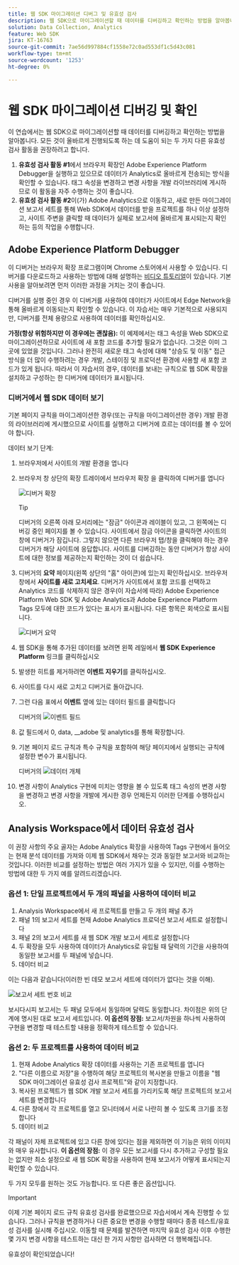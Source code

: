 ```yaml
---
title: 웹 SDK 마이그레이션 디버그 및 유효성 검사
description: 웹 SDK으로 마이그레이션할 때 데이터를 디버깅하고 확인하는 방법을 알아봅니다
solution: Data Collection, Analytics
feature: Web SDK
jira: KT-16763
source-git-commit: 7ae56d997884cf1558e72c0ad553df1c5d43c081
workflow-type: tm+mt
source-wordcount: '1253'
ht-degree: 0%

---
```



# 웹 SDK 마이그레이션 디버깅 및 확인

이 연습에서는 웹 SDK으로 마이그레이션할 때 데이터를 디버깅하고 확인하는 방법을 알아봅니다. 모든 것이 올바르게 진행되도록 하는 데 도움이 되는 두 가지 다른 유효성 검사 활동을 권장하려고 합니다.

1. **유효성 검사 활동 #1**&#x200B;에서 브라우저 확장인 Adobe Experience Platform Debugger을 실행하고 있으므로 데이터가 Analytics로 올바르게 전송되는 방식을 확인할 수 있습니다. 태그 속성을 변경하고 변경 사항을 개발 라이브러리에 게시하므로 이 활동을 자주 수행하는 것이 좋습니다.
1. **유효성 검사 활동 #2**&#x200B;이(가) Adobe Analytics으로 이동하고, 새로 만든 마이그레이션 보고서 세트를 통해 Web SDK에서 데이터를 받을 프로젝트를 하나 이상 설정하고, 사이트 주변을 클릭할 때 데이터가 실제로 보고서에 올바르게 표시되는지 확인하는 등의 작업을 수행합니다.

## Adobe Experience Platform Debugger

이 디버거는 브라우저 확장 프로그램이며 Chrome 스토어에서 사용할 수 있습니다. 디버거를 다운로드하고 사용하는 방법에 대해 설명하는 [비디오 튜토리얼](https://experienceleague.adobe.com/en/docs/platform-learn/data-collection/debugger/overview)이 있습니다. 기본 사용을 알아보려면 먼저 이러한 과정을 거치는 것이 좋습니다.

디버거를 실행 중인 경우 이 디버거를 사용하여 데이터가 사이트에서 Edge Network을 통해 올바르게 이동되는지 확인할 수 있습니다. 이 자습서는 매우 기본적으로 사용되지만, 디버거를 전체 용량으로 사용하여 데이터를 확인하십시오.

**가정(항상 위험하지만 이 경우에는 괜찮음):** 이 예제에서는 태그 속성을 Web SDK으로 마이그레이션하므로 사이트에 새 포함 코드를 추가할 필요가 없습니다. 그것은 이미 그곳에 있었을 것입니다. 그러나 완전히 새로운 태그 속성에 대해 &quot;상승도 및 이동&quot; 접근 방식을 더 많이 수행하려는 경우 개발, 스테이징 및 프로덕션 환경에 사용할 새 포함 코드가 있게 됩니다. 따라서 이 자습서의 경우, 데이터를 보내는 규칙으로 웹 SDK 확장을 설치하고 구성하는 한 디버거에 데이터가 표시됩니다.

### 디버거에서 웹 SDK 데이터 보기

기본 페이지 규칙을 마이그레이션한 경우(또는 규칙을 마이그레이션한 경우) 개발 환경의 라이브러리에 게시했으므로 사이트를 실행하고 디버거에 흐르는 데이터를 볼 수 있어야 합니다.

데이터 보기 단계:

1. 브라우저에서 사이트의 개발 환경을 엽니다
1. 브라우저 창 상단의 확장 트레이에서 브라우저 확장 을 클릭하여 디버거를 엽니다

   ![디버거 확장](assets/debugger-extension.jpg)

   >[!TIP]
   >
   >디버거의 오른쪽 아래 모서리에는 &quot;잠금&quot; 아이콘과 레이블이 있고, 그 왼쪽에는 디버깅 중인 페이지를 볼 수 있습니다. 사이트에서 잠금 아이콘을 클릭하면 사이트의 창에 디버거가 잠깁니다. 그렇지 않으면 다른 브라우저 탭/창을 클릭해야 하는 경우 디버거가 해당 사이트에 응답합니다. 사이트를 디버깅하는 동안 디버거가 항상 사이트에 대한 정보를 제공하는지 확인하는 것이 더 쉽습니다.

1. 디버거의 **요약** 페이지(왼쪽 상단의 &quot;홈&quot; 아이콘)에 있는지 확인하십시오. 브라우저 창에서 **사이트를 새로 고치세요**. 디버거가 사이트에서 포함 코드를 선택하고 Analytics 코드를 삭제하지 않은 경우(이 자습서에 따라) Adobe Experience Platform Web SDK 및 Adobe Analytics과 Adobe Experience Platform Tags 모두에 대한 코드가 있다는 표시가 표시됩니다. 다른 항목은 회색으로 표시됩니다.

   ![디버거 요약](assets/debugger-summary.jpg)

1. 웹 SDK을 통해 추가된 데이터를 보려면 왼쪽 레일에서 **웹 SDK Experience Platform** 링크를 클릭하십시오
1. 발생한 히트를 제거하려면 **이벤트 지우기**&#x200B;를 클릭하십시오.
1. 사이트를 다시 새로 고치고 디버거로 돌아갑니다.
1. 그런 다음 표에서 **이벤트** 옆에 있는 데이터 필드를 클릭합니다

   디버거의 ![이벤트 필드](assets/events-field-in-debugger.jpg)

1. 값 필드에서 0, data, __adobe 및 analytics를 통해 확장합니다.
1. 기본 페이지 로드 규칙과 특수 규칙을 포함하여 해당 페이지에서 실행되는 규칙에 설정한 변수가 표시됩니다.

   디버거의 ![데이터 개체](assets/data-object-in-debugger.jpg)

1. 변경 사항이 Analytics 구현에 미치는 영향을 볼 수 있도록 태그 속성의 변경 사항을 변경하고 변경 사항을 개발에 게시한 경우 언제든지 이러한 단계를 수행하십시오.

## Analysis Workspace에서 데이터 유효성 검사

이 권장 사항의 주요 골자는 Adobe Analytics 확장을 사용하여 Tags 구현에서 들어오는 현재 분석 데이터를 가져와 이제 웹 SDK에서 채우는 것과 동일한 보고서와 비교하는 것입니다.
이러한 비교를 설정하는 방법은 여러 가지가 있을 수 있지만, 이를 수행하는 방법에 대한 두 가지 예를 알려드리겠습니다.

### 옵션 1: 단일 프로젝트에서 두 개의 패널을 사용하여 데이터 비교

1. Analysis Workspace에서 새 프로젝트를 만들고 두 개의 패널 추가
1. 패널 1의 보고서 세트를 현재 Adobe Analytics 프로덕션 보고서 세트로 설정합니다
1. 패널 2의 보고서 세트를 새 웹 SDK 개발 보고서 세트로 설정합니다
1. 두 확장을 모두 사용하여 데이터가 Analytics로 유입될 때 달력의 기간을 사용하여 동일한 보고서를 두 패널에 넣습니다.
1. 데이터 비교

이는 다음과 같습니다(이러한 빈 데모 보고서 세트에 데이터가 없다는 것을 이해).

![보고서 세트 번호 비교](assets/compare-report-suite-numbers-panels.jpg)

보시다시피 보고서는 두 패널 모두에서 동일하며 달력도 동일합니다. 차이점은 위의 단계에 명시된 대로 보고서 세트입니다.
**이 옵션의 장점:** 보고서/차원을 하나씩 사용하여 구현을 변경할 때 테스트할 내용을 정확하게 테스트할 수 있습니다.

### 옵션 2: 두 프로젝트를 사용하여 데이터 비교

1. 현재 Adobe Analytics 확장 데이터를 사용하는 기존 프로젝트를 엽니다
1. &quot;다른 이름으로 저장&quot;을 수행하여 해당 프로젝트의 복사본을 만들고 이름을 &quot;웹 SDK 마이그레이션 유효성 검사 프로젝트&quot;와 같이 지정합니다.
1. 복사된 프로젝트가 웹 SDK 개발 보고서 세트를 가리키도록 해당 프로젝트의 보고서 세트를 변경합니다
1. 다른 창에서 각 프로젝트를 열고 모니터에서 서로 나란히 볼 수 있도록 크기를 조정합니다
1. 데이터 비교

각 패널이 자체 프로젝트에 있고 다른 창에 있다는 점을 제외하면 이 기능은 위의 이미지와 매우 유사합니다.
**이 옵션의 장점:** 이 경우 모든 보고서를 다시 추가하고 구성할 필요는 없지만 최소 설정으로 새 웹 SDK 확장을 사용하여 현재 보고서가 어떻게 표시되는지 확인할 수 있습니다.

두 가지 모두를 원하는 것도 가능합니다. 또 다른 좋은 옵션입니다.

>[!IMPORTANT]
>
>이제 기본 페이지 로드 규칙 유효성 검사를 완료했으므로 자습서에서 계속 진행할 수 있습니다. 그러나 규칙을 변경하거나 다른 중요한 변경을 수행할 때마다 종종 테스트/유효성 검사를 실시해 주십시오. 이동할 때 문제를 발견하면 마지막 유효성 검사 이후 수행한 몇 가지 변경 사항을 테스트하는 대신 한 가지 사항만 검사하면 더 행복해집니다.

유효성이 확인되었습니다!
